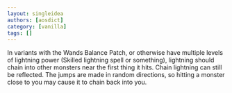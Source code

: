 ```yaml
---
layout: singleidea
authors: [aosdict]
category: [vanilla]
tags: []
---
```

In variants with the Wands Balance Patch, or otherwise have multiple levels of lightning power (Skilled lightning spell or something), lightning should chain into other monsters near the first thing it hits. Chain lightning can still be reflected. The jumps are made in random directions, so hitting a monster close to you may cause it to chain back into you.
